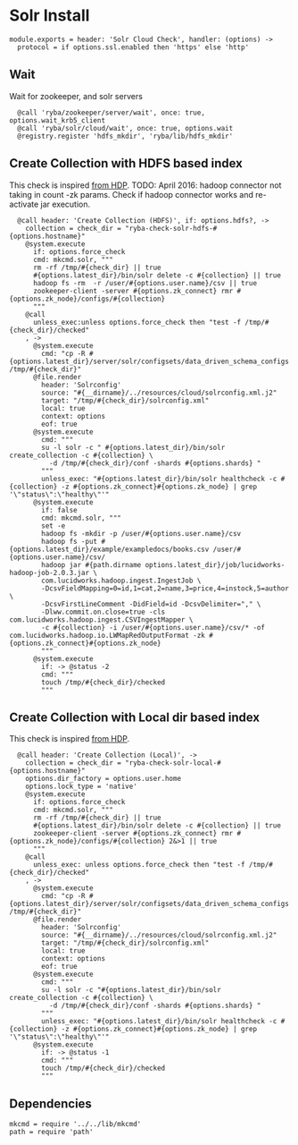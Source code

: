 
# Solr Install

    module.exports = header: 'Solr Cloud Check', handler: (options) ->
      protocol = if options.ssl.enabled then 'https' else 'http'

## Wait
Wait for zookeeper, and solr servers

      @call 'ryba/zookeeper/server/wait', once: true, options.wait_krb5_client
      @call 'ryba/solr/cloud/wait', once: true, options.wait
      @registry.register 'hdfs_mkdir', 'ryba/lib/hdfs_mkdir'

## Create Collection with HDFS based index
This check is inspired [from HDP][search-hdp].
TODO: April 2016: hadoop connector not taking in count -zk params.
Check if hadoop connector works and re-activate jar execution.

      @call header: 'Create Collection (HDFS)', if: options.hdfs?, ->
        collection = check_dir = "ryba-check-solr-hdfs-#{options.hostname}"
        @system.execute
          if: options.force_check
          cmd: mkcmd.solr, """
          rm -rf /tmp/#{check_dir} || true
          #{options.latest_dir}/bin/solr delete -c #{collection} || true
          hadoop fs -rm  -r /user/#{options.user.name}/csv || true
          zookeeper-client -server #{options.zk_connect} rmr #{options.zk_node}/configs/#{collection}
          """
        @call
          unless_exec:unless options.force_check then "test -f /tmp/#{check_dir}/checked"
        , ->
          @system.execute
            cmd: "cp -R #{options.latest_dir}/server/solr/configsets/data_driven_schema_configs /tmp/#{check_dir}"
          @file.render
            header: 'Solrconfig'
            source: "#{__dirname}/../resources/cloud/solrconfig.xml.j2"
            target: "/tmp/#{check_dir}/solrconfig.xml"
            local: true
            context: options
            eof: true
          @system.execute
            cmd: """
            su -l solr -c " #{options.latest_dir}/bin/solr create_collection -c #{collection} \
              -d /tmp/#{check_dir}/conf -shards #{options.shards} "
            """
            unless_exec: "#{options.latest_dir}/bin/solr healthcheck -c #{collection} -z #{options.zk_connect}#{options.zk_node} | grep '\"status\":\"healthy\"'"
          @system.execute
            if: false
            cmd: mkcmd.solr, """
            set -e
            hadoop fs -mkdir -p /user/#{options.user.name}/csv
            hadoop fs -put #{options.latest_dir}/example/exampledocs/books.csv /user/#{options.user.name}/csv/
            hadoop jar #{path.dirname options.latest_dir}/job/lucidworks-hadoop-job-2.0.3.jar \
            com.lucidworks.hadoop.ingest.IngestJob \
            -DcsvFieldMapping=0=id,1=cat,2=name,3=price,4=instock,5=author \
            -DcsvFirstLineComment -DidField=id -DcsvDelimiter="," \
            -Dlww.commit.on.close=true -cls com.lucidworks.hadoop.ingest.CSVIngestMapper \
            -c #{collection} -i /user/#{options.user.name}/csv/* -of com.lucidworks.hadoop.io.LWMapRedOutputFormat -zk #{options.zk_connect}#{options.zk_node}
            """
          @system.execute
            if: -> @status -2
            cmd: """
            touch /tmp/#{check_dir}/checked
            """

## Create Collection with Local dir based index
This check is inspired [from HDP][search-hdp].

      @call header: 'Create Collection (Local)', ->
        collection = check_dir = "ryba-check-solr-local-#{options.hostname}"
        options.dir_factory = options.user.home
        options.lock_type = 'native'
        @system.execute
          if: options.force_check
          cmd: mkcmd.solr, """
          rm -rf /tmp/#{check_dir} || true
          #{options.latest_dir}/bin/solr delete -c #{collection} || true
          zookeeper-client -server #{options.zk_connect} rmr #{options.zk_node}/configs/#{collection} 2&>1 || true
          """
        @call
          unless_exec: unless options.force_check then "test -f /tmp/#{check_dir}/checked"
        , ->
          @system.execute
            cmd: "cp -R #{options.latest_dir}/server/solr/configsets/data_driven_schema_configs /tmp/#{check_dir}"
          @file.render
            header: 'Solrconfig'
            source: "#{__dirname}/../resources/cloud/solrconfig.xml.j2"
            target: "/tmp/#{check_dir}/solrconfig.xml"
            local: true
            context: options
            eof: true
          @system.execute
            cmd: """
            su -l solr -c "#{options.latest_dir}/bin/solr create_collection -c #{collection} \
              -d /tmp/#{check_dir}/conf -shards #{options.shards} "
            """
            unless_exec: "#{options.latest_dir}/bin/solr healthcheck -c #{collection} -z #{options.zk_connect}#{options.zk_node} | grep '\"status\":\"healthy\"'"
          @system.execute
            if: -> @status -1
            cmd: """
            touch /tmp/#{check_dir}/checked
            """

## Dependencies

    mkcmd = require '../../lib/mkcmd'
    path = require 'path'

[search-hdp]:(http://fr.hortonworks.com/hadoop-tutorial/searching-data-solr/)
